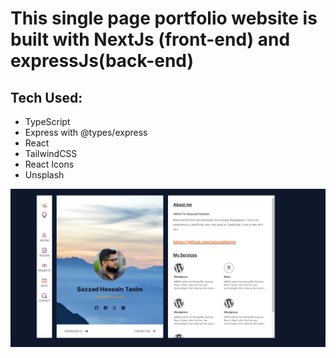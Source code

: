 # This single page portfolio website is built with NextJs (front-end) and expressJs(back-end)

## Tech Used:

- TypeScript
- Express with @types/express
- React
- TailwindCSS
- React Icons
- Unsplash

![screenshot](images/1.png)

